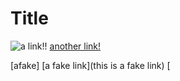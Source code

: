 # Title

![a link!](https://something.com)!
[another link!](some-page.html)

[afake] [a fake link](this is a fake link) [